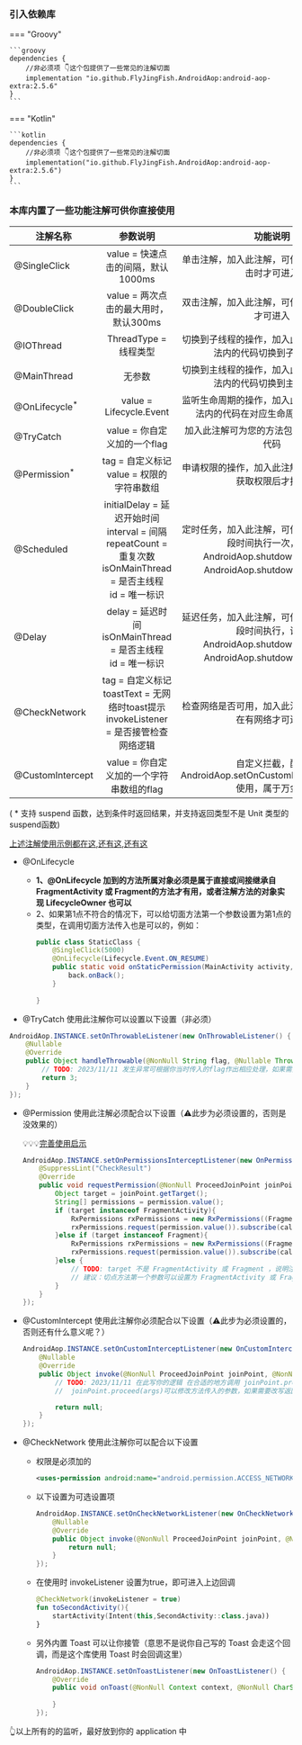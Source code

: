 
### 引入依赖库

=== "Groovy"

    ```groovy
    dependencies {
        //非必须项 👇这个包提供了一些常见的注解切面
        implementation "io.github.FlyJingFish.AndroidAop:android-aop-extra:2.5.6"
    }
    ```

=== "Kotlin"

    ```kotlin
    dependencies {
        //非必须项 👇这个包提供了一些常见的注解切面
        implementation("io.github.FlyJingFish.AndroidAop:android-aop-extra:2.5.6")
    }
    ```

### 本库内置了一些功能注解可供你直接使用

| 注解名称                     |                                                参数说明                                                 |                                        功能说明                                         |
|--------------------------|:---------------------------------------------------------------------------------------------------:|:-----------------------------------------------------------------------------------:|
| @SingleClick             |                                      value = 快速点击的间隔，默认1000ms                                       |                             单击注解，加入此注解，可使你的方法只有单击时才可进入                              |
| @DoubleClick             |                                      value = 两次点击的最大用时，默认300ms                                      |                              双击注解，加入此注解，可使你的方法双击时才可进入                               |
| @IOThread                |                                          ThreadType = 线程类型                                          |                          切换到子线程的操作，加入此注解可使你的方法内的代码切换到子线程执行                          |
| @MainThread              |                                                 无参数                                                 |                          切换到主线程的操作，加入此注解可使你的方法内的代码切换到主线程执行                          |
| @OnLifecycle<sup>*</sup> |                                       value = Lifecycle.Event                                       |                        监听生命周期的操作，加入此注解可使你的方法内的代码在对应生命周期内才去执行                        |
| @TryCatch                |                                        value = 你自定义加的一个flag                                         |                            加入此注解可为您的方法包裹一层 try catch 代码                             |
| @Permission<sup>*</sup>  |                                   tag = 自定义标记<br>value = 权限的字符串数组                                   |                            申请权限的操作，加入此注解可使您的代码在获取权限后才执行                             |
| @Scheduled               | initialDelay = 延迟开始时间<br>interval = 间隔<br>repeatCount = 重复次数<br>isOnMainThread = 是否主线程<br>id = 唯一标识 | 定时任务，加入此注解，可使你的方法每隔一段时间执行一次，调用AndroidAop.shutdownNow(id)或AndroidAop.shutdown(id)可停止 |
| @Delay                   |                         delay = 延迟时间<br>isOnMainThread = 是否主线程<br>id = 唯一标识                         |  延迟任务，加入此注解，可使你的方法延迟一段时间执行，调用AndroidAop.shutdownNow(id)或AndroidAop.shutdown(id)可取消  |
| @CheckNetwork            |                tag = 自定义标记<br>toastText = 无网络时toast提示<br>invokeListener = 是否接管检查网络逻辑                |                            检查网络是否可用，加入此注解可使你的方法在有网络才可进去                             |
| @CustomIntercept         |                                     value = 你自定义加的一个字符串数组的flag                                      |              自定义拦截，配合 AndroidAop.setOnCustomInterceptListener 使用，属于万金油              |

( * 支持 suspend 函数，达到条件时返回结果，并支持返回类型不是 Unit 类型的suspend函数)

[上述注解使用示例都在这](https://github.com/FlyJingFish/AndroidAOP/blob/master/app/src/main/java/com/flyjingfish/androidaop/MainActivity.kt#L128),[还有这](https://github.com/FlyJingFish/AndroidAOP/blob/master/app/src/main/java/com/flyjingfish/androidaop/SecondActivity.java#L64),[还有这](https://github.com/FlyJingFish/AndroidAOP/blob/master/app/src/main/java/com/flyjingfish/androidaop/MyApp.java)

- @OnLifecycle

    - **1、@OnLifecycle 加到的方法所属对象必须是属于直接或间接继承自 FragmentActivity 或 Fragment的方法才有用，或者注解方法的对象实现 LifecycleOwner 也可以**
    - 2、如果第1点不符合的情况下，可以给切面方法第一个参数设置为第1点的类型，在调用切面方法传入也是可以的，例如：
      ```java
      public class StaticClass {
          @SingleClick(5000)
          @OnLifecycle(Lifecycle.Event.ON_RESUME)
          public static void onStaticPermission(MainActivity activity, int maxSelect , ThirdActivity.OnPhotoSelectListener back){
              back.onBack();
          }
    
      }
      ```

- @TryCatch 使用此注解你可以设置以下设置（非必须）
```java
AndroidAop.INSTANCE.setOnThrowableListener(new OnThrowableListener() {
    @Nullable
    @Override
    public Object handleThrowable(@NonNull String flag, @Nullable Throwable throwable,TryCatch tryCatch) {
        // TODO: 2023/11/11 发生异常可根据你当时传入的flag作出相应处理，如果需要改写返回值，则在 return 处返回即可
        return 3;
    }
});
```

- @Permission 使用此注解必须配合以下设置（:warning:此步为必须设置的，否则是没效果的）

    💡💡💡[完善使用启示](https://flyjingfish.github.io/AndroidAOP/zh/Implications/#4-permission)

    ```java
    AndroidAop.INSTANCE.setOnPermissionsInterceptListener(new OnPermissionsInterceptListener() {
        @SuppressLint("CheckResult")
        @Override
        public void requestPermission(@NonNull ProceedJoinPoint joinPoint, @NonNull Permission permission, @NonNull OnRequestPermissionListener call) {
            Object target = joinPoint.getTarget();
            String[] permissions = permission.value();
            if (target instanceof FragmentActivity){
                RxPermissions rxPermissions = new RxPermissions((FragmentActivity) target);
                rxPermissions.request(permission.value()).subscribe(call::onCall);
            }else if (target instanceof Fragment){
                RxPermissions rxPermissions = new RxPermissions((Fragment) target);
                rxPermissions.request(permission.value()).subscribe(call::onCall);
            }else {
                // TODO: target 不是 FragmentActivity 或 Fragment ，说明注解所在方法不在其中，请自行处理这种情况
                // 建议：切点方法第一个参数可以设置为 FragmentActivity 或 Fragment ，然后 joinPoint.args[0] 就可以拿到
            }
        }
    });
    ```

    
- @CustomIntercept 使用此注解你必须配合以下设置（:warning:此步为必须设置的，否则还有什么意义呢？）
    ```java
    AndroidAop.INSTANCE.setOnCustomInterceptListener(new OnCustomInterceptListener() {
        @Nullable
        @Override
        public Object invoke(@NonNull ProceedJoinPoint joinPoint, @NonNull CustomIntercept customIntercept) {
            // TODO: 2023/11/11 在此写你的逻辑 在合适的地方调用 joinPoint.proceed()，
            //  joinPoint.proceed(args)可以修改方法传入的参数，如果需要改写返回值，则在 return 处返回即可
    
            return null;
        }
    });
    ```

- @CheckNetwork 使用此注解你可以配合以下设置

    - 权限是必须加的
      ```xml
      <uses-permission android:name="android.permission.ACCESS_NETWORK_STATE" />
      ```

    - 以下设置为可选设置项
      ```java
      AndroidAop.INSTANCE.setOnCheckNetworkListener(new OnCheckNetworkListener() {
          @Nullable
          @Override
          public Object invoke(@NonNull ProceedJoinPoint joinPoint, @NonNull CheckNetwork checkNetwork, boolean availableNetwork) {
              return null;
          }
      });
      ```

    - 在使用时 invokeListener 设置为true，即可进入上边回调
      ```kotlin
      @CheckNetwork(invokeListener = true)
      fun toSecondActivity(){
          startActivity(Intent(this,SecondActivity::class.java))
      }
      ```

    - 另外内置 Toast 可以让你接管（意思不是说你自己写的 Toast 会走这个回调，而是这个库使用 Toast 时会回调这里）
      ```java
      AndroidAop.INSTANCE.setOnToastListener(new OnToastListener() {
          @Override
          public void onToast(@NonNull Context context, @NonNull CharSequence text, int duration) {
            
          }
      });
      ```

👆以上所有的的监听，最好放到你的 application 中
